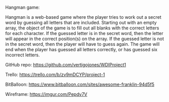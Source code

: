 Hangman game: 

Hangman is a web-based game where the player tries to work out a secret word by guessing all letters that are included.
Starting out with an empty array, the object of the game is to fill out all blanks with the correct letters for each character. 
If the guessed letter is in the secret word, then the letter will appear in the correct position(s) on the array. 
If the guessed letter is not in the secret word, then the player will have to guess again.
The game will end when the player has guessed all letters correctly, or has guessed six incorrect letters.

GitHub repo:
https://github.com/vertigojones/WDIProject1

Trello:
https://trello.com/b/zv9mDCYP/project-1

BitBalloon:
https://www.bitballoon.com/sites/awesome-franklin-94d5f5

Wireframe:
https://imgur.com/Pepdv7V